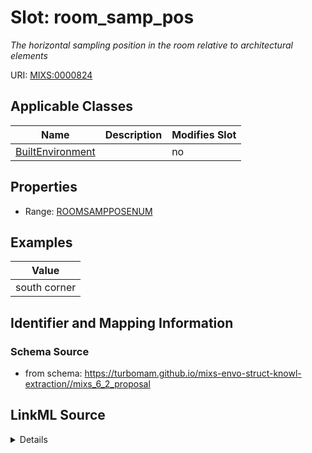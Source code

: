 # Slot: room_samp_pos


_The horizontal sampling position in the room relative to architectural elements_



URI: [MIXS:0000824](https://w3id.org/mixs/0000824)



<!-- no inheritance hierarchy -->




## Applicable Classes

| Name | Description | Modifies Slot |
| --- | --- | --- |
[BuiltEnvironment](BuiltEnvironment.md) |  |  no  |







## Properties

* Range: [ROOMSAMPPOSENUM](ROOMSAMPPOSENUM.md)






## Examples

| Value |
| --- |
| south corner |

## Identifier and Mapping Information







### Schema Source


* from schema: https://turbomam.github.io/mixs-envo-struct-knowl-extraction//mixs_6_2_proposal




## LinkML Source

<details>
```yaml
name: room_samp_pos
description: The horizontal sampling position in the room relative to architectural
  elements
title: room sampling position
notes:
- room
examples:
- value: south corner
from_schema: https://turbomam.github.io/mixs-envo-struct-knowl-extraction//mixs_6_2_proposal
rank: 1000
slot_uri: MIXS:0000824
multivalued: false
alias: room_samp_pos
domain_of:
- BuiltEnvironment
range: ROOM_SAMP_POS_ENUM
required: false
recommended: false

```
</details>
